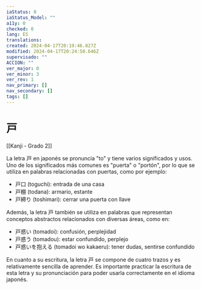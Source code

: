 ```yaml
---
iaStatus: 0
iaStatus_Model: ""
a11y: 0
checked: 0
lang: ES
translations: 
created: 2024-04-17T20:19:46.827Z
modified: 2024-04-17T20:24:50.646Z
supervisado: ""
ACCION: ""
ver_major: 0
ver_minor: 3
ver_rev: 1
nav_primary: []
nav_secondary: []
tags: []
---
```

# 戸

[[Kanji - Grado 2]]

La letra 戸 en japonés se pronuncia "to" y tiene varios significados y usos. Uno de los significados más comunes es "puerta" o "portón", por lo que se utiliza en palabras relacionadas con puertas, como por ejemplo:

- 戸口 (toguchi): entrada de una casa
- 戸棚 (todana): armario, estante
- 戸締り (toshimari): cerrar una puerta con llave

Además, la letra 戸 también se utiliza en palabras que representan conceptos abstractos relacionados con diversas áreas, como en:

- 戸惑い (tomadoi): confusión, perplejidad
- 戸惑う (tomadou): estar confundido, perplejo
- 戸惑いを抱える (tomadoi wo kakaeru): tener dudas, sentirse confundido

En cuanto a su escritura, la letra 戸 se compone de cuatro trazos y es relativamente sencilla de aprender. Es importante practicar la escritura de esta letra y su pronunciación para poder usarla correctamente en el idioma japonés.
